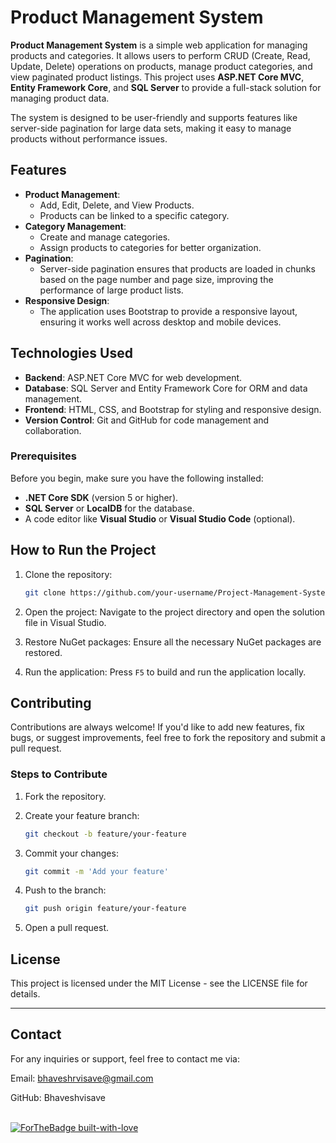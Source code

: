 # Product Management System

**Product Management System** is a simple web application for managing products and categories. It allows users to perform CRUD (Create, Read, Update, Delete) operations on products, manage product categories, and view paginated product listings. This project uses **ASP.NET Core MVC**, **Entity Framework Core**, and **SQL Server** to provide a full-stack solution for managing product data.

The system is designed to be user-friendly and supports features like server-side pagination for large data sets, making it easy to manage products without performance issues.

## Features
- **Product Management**: 
  - Add, Edit, Delete, and View Products.
  - Products can be linked to a specific category.
- **Category Management**: 
  - Create and manage categories.
  - Assign products to categories for better organization.
- **Pagination**: 
  - Server-side pagination ensures that products are loaded in chunks based on the page number and page size, improving the performance of large product lists.
- **Responsive Design**: 
  - The application uses Bootstrap to provide a responsive layout, ensuring it works well across desktop and mobile devices.

## Technologies Used
- **Backend**: ASP.NET Core MVC for web development.
- **Database**: SQL Server and Entity Framework Core for ORM and data management.
- **Frontend**: HTML, CSS, and Bootstrap for styling and responsive design.
- **Version Control**: Git and GitHub for code management and collaboration.


### Prerequisites
Before you begin, make sure you have the following installed:
- **.NET Core SDK** (version 5 or higher).
- **SQL Server** or **LocalDB** for the database.
- A code editor like **Visual Studio** or **Visual Studio Code** (optional).

  
## How to Run the Project


1. Clone the repository:

    ```bash
    git clone https://github.com/your-username/Project-Management-System.git
    ```

2. Open the project: Navigate to the project directory and open the solution file in Visual Studio.

3. Restore NuGet packages: Ensure all the necessary NuGet packages are restored.

4. Run the application: Press `F5` to build and run the application locally.


## Contributing

Contributions are always welcome! If you'd like to add new features, fix bugs, or suggest improvements, feel free to fork the repository and submit a pull request.

### Steps to Contribute

1. Fork the repository.

2. Create your feature branch:

    ```bash
    git checkout -b feature/your-feature
    ```

3. Commit your changes:

    ```bash
    git commit -m 'Add your feature'
    ```

4. Push to the branch:

    ```bash
    git push origin feature/your-feature
    ```

5. Open a pull request.

## License

This project is licensed under the MIT License - see the LICENSE file for details.

---

## Contact

For any inquiries or support, feel free to contact me via:

Email: bhaveshrvisave@gmail.com

GitHub: Bhaveshvisave

&nbsp;&nbsp;&nbsp;&nbsp;&nbsp;&nbsp;&nbsp;&nbsp;&nbsp;&nbsp;&nbsp;&nbsp;&nbsp;&nbsp;&nbsp;&nbsp;&nbsp;&nbsp;&nbsp;&nbsp;&nbsp;&nbsp;&nbsp;&nbsp;&nbsp;&nbsp;&nbsp;&nbsp;&nbsp;&nbsp;&nbsp;&nbsp;&nbsp;&nbsp;&nbsp;&nbsp;&nbsp;&nbsp;&nbsp;&nbsp;&nbsp;&nbsp;&nbsp;&nbsp;&nbsp;&nbsp;&nbsp;&nbsp;&nbsp;&nbsp;&nbsp;&nbsp;&nbsp;&nbsp;&nbsp;&nbsp;&nbsp;&nbsp;&nbsp;&nbsp;&nbsp;&nbsp;&nbsp;&nbsp;&nbsp;&nbsp;&nbsp;&nbsp;&nbsp;&nbsp;&nbsp;&nbsp;&nbsp;&nbsp;&nbsp;&nbsp;&nbsp;&nbsp;&nbsp;&nbsp;&nbsp;[![ForTheBadge built-with-love](http://ForTheBadge.com/images/badges/built-with-love.svg)](https://GitHub.com/your-username/)

